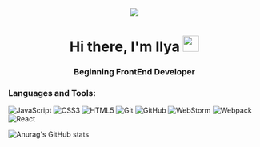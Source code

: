 <div id="header" align="center">
  <img src="https://miro.medium.com/1*JTVWHBtzlA9P6iKMxCF2yQ.png"/>
</div>


<h1 align="center">Hi there, I'm Ilya
<img src="https://github.com/blackcater/blackcater/raw/main/images/Hi.gif" height="32"/></h1>
<h3 align="center">
Beginning FrontEnd Developer</h3>

<h3>Languages and Tools:</h3>

![JavaScript](https://img.shields.io/badge/-JavaScript-1E90FF?style=for-the-badge&logo=JavaScript&logoColor=ffee00)
![CSS3](https://img.shields.io/badge/-CSS3-1E90FF?style=for-the-badge&logo=CSS3&logoColor=1155cc)
![HTML5](https://img.shields.io/badge/-HTML5-1E90FF?style=for-the-badge&logo=HTML5&logoColor=e96228)
![Git](https://img.shields.io/badge/-Git-1E90FF?style=for-the-badge&logo=Git&logoColor=f54d27)
![GitHub](https://img.shields.io/badge/-GitHub-1E90FF?style=for-the-badge&logo=GitHub&logoColor=000)
![WebStorm](https://img.shields.io/badge/-WebStorm-1E90FF?style=for-the-badge&logo=WebStorm&logoColor=333333)
![Webpack](https://img.shields.io/badge/-Webpack-1E90FF?style=for-the-badge&logo=Webpack&logoColor=000)
![React](https://img.shields.io/badge/-React-1E90FF?style=for-the-badge&logo=React&logoColor=000000)



![Anurag's GitHub stats](https://github-readme-stats.vercel.app/api?username=IlyaLelkov&show_icons=true&theme=tokyonight)


